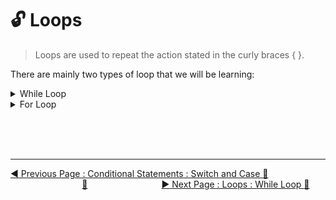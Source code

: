 # :unlock:  Loops

>Loops are used to repeat the action stated in the curly braces { }.


There are mainly two types of loop that we will be learning:

<details><summary>While Loop</summary><br>

> **[While loop](while-loop.md)**

Have the following syntax

```javascript
while (condition) {
  // code block to be executed
  }
```

Here's an example:

```javascript
  let counter = 0
  while(counter < 5){
    console.log('Hi');
    counter ++;
}
  }
```
</details>

<details><summary>For Loop</summary><br>

> **[For loop](for-loop.md)**

Have the following syntax

```javascript
for (statement 1; statement 2; statement 3) {
// code block to be executed
}
```

> **Statement 1** is executed \(one time\) before the execution of the code block.

> **Statement 2** defines the condition for executing the code block.

> **Statement 3** is executed \(every time\) after the code block has been executed.

So here's an example: 

```javascript
for ( let counter = 0; counter <=5; counter ++ ){
    console.log('HI');
}
```
</details>

<br><br><br>
<hr>

[:arrow_backward: Previous Page : Conditional Statements : Switch and Case :key: ](../conditional-statements/switch-and-case.md)  &nbsp;&nbsp;&nbsp;&nbsp;&nbsp;&nbsp;&nbsp;&nbsp;&nbsp;&nbsp;&nbsp;&nbsp;&nbsp;&nbsp;&nbsp;&nbsp;&nbsp;&nbsp;&nbsp;&nbsp;&nbsp;&nbsp;&nbsp;&nbsp;&nbsp;&nbsp;&nbsp;&nbsp;&nbsp;[:house_with_garden:](../../README.md)&nbsp;&nbsp;&nbsp;&nbsp;&nbsp;&nbsp;&nbsp;&nbsp;&nbsp;&nbsp;&nbsp;&nbsp;&nbsp;&nbsp;&nbsp;&nbsp;&nbsp;&nbsp;&nbsp;&nbsp;&nbsp;&nbsp;&nbsp;&nbsp;&nbsp;&nbsp;&nbsp;&nbsp;&nbsp;    [:arrow_forward: Next Page : Loops : While Loop :key: ](while-loop.md)
